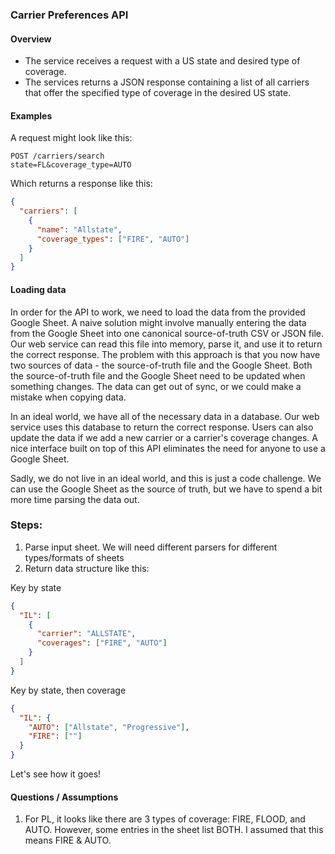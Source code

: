 ### Carrier Preferences API

#### Overview

- The service receives a request with a US state and desired type of coverage.
- The services returns a JSON response containing a list of all carriers that offer the specified type of coverage in the desired US state.

#### Examples

A request might look like this:

```
POST /carriers/search
state=FL&coverage_type=AUTO
```

Which returns a response like this:

```json
{
  "carriers": [
    {
      "name": "Allstate",
      "coverage_types": ["FIRE", "AUTO"]
    }
  ]
}
```

#### Loading data

In order for the API to work, we need to load the data from the provided Google Sheet. A naive solution might involve manually entering the data from the Google Sheet into one canonical source-of-truth CSV or JSON file. Our web service can read this file into memory, parse it, and use it to return the correct response. The problem with this approach is that you now have two sources of data - the source-of-truth file and the Google Sheet. Both the source-of-truth file and the Google Sheet need to be updated when something changes. The data can get out of sync, or we could make a mistake when copying data.

In an ideal world, we have all of the necessary data in a database. Our web service uses this database to return the correct response. Users can also update the data if we add a new carrier or a carrier's coverage changes. A nice interface built on top of this API eliminates the need for anyone to use a Google Sheet.

Sadly, we do not live in an ideal world, and this is just a code challenge. We can use the Google Sheet as the source of truth, but we have to spend a bit more time parsing the data out.

### Steps:

1.  Parse input sheet. We will need different parsers for different types/formats of sheets
2.  Return data structure like this:

Key by state

```json
{
  "IL": [
    {
      "carrier": "ALLSTATE",
      "coverages": ["FIRE", "AUTO"]
    }
  ]
}
```

Key by state, then coverage

```json
{
  "IL": {
    "AUTO": ["Allstate", "Progressive"],
    "FIRE": [""]
  }
}
```

Let's see how it goes!

#### Questions / Assumptions

1. For PL, it looks like there are 3 types of coverage: FIRE, FLOOD, and AUTO. However, some entries in the sheet list BOTH. I assumed that this means FIRE & AUTO.
